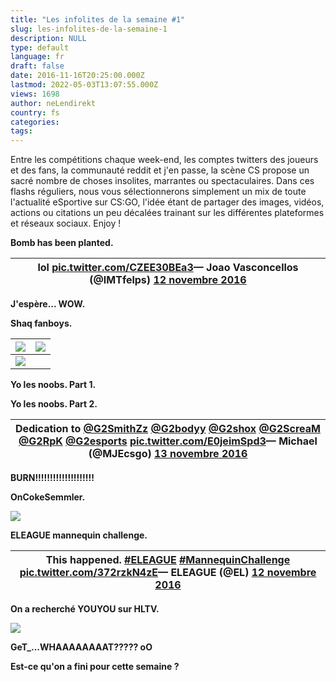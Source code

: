 ```yaml
---
title: "Les infolites de la semaine #1"
slug: les-infolites-de-la-semaine-1
description: NULL
type: default
language: fr
draft: false
date: 2016-11-16T20:25:00.000Z
lastmod: 2022-05-03T13:07:55.000Z
views: 1698
author: neLendirekt
country: fs
categories:
tags:
---
```

Entre les compétitions chaque week-end, les comptes twitters des joueurs et des fans, la communauté reddit et j'en passe, la scène CS propose un sacré nombre de choses insolites, marrantes ou spectaculaires. Dans ces flashs réguliers, nous vous sélectionnerons simplement un mix de toute l'actualité eSportive sur CS:GO, l'idée étant de partager des images, vidéos, actions ou citations un peu décalées trainant sur les différentes plateformes et réseaux sociaux. Enjoy !

**Bomb has been planted.**

| lol [pic.twitter.com/CZEE30BEa3](https://t.co/CZEE30BEa3)— Joao Vasconcellos (@IMTfelps) [12 novembre 2016](https://twitter.com/IMTfelps/status/797247172030832645) |
| ------------------------------------------------------------------------------------------------------------------------------------------------------------------- |

**J'espère... WOW.**

**Shaq fanboys.**

| ![](/storage/images/582c43ed644c4_k5of4xqjpg)         | ![](/storage/images/582cbf702bac3_cxamlkzxaayjzsijpg) |
| ----------------------------------------------------- | ----------------------------------------------------- |
| ![](/storage/images/582cbf56d3a32_cxaipupuaaaejfejpg) |                                                       |

**Yo les noobs. Part 1.**

  
**Yo les noobs. Part 2\.** 

| Dedication to [@G2SmithZz](https://twitter.com/G2SmithZz) [@G2bodyy](https://twitter.com/G2bodyy) [@G2shox](https://twitter.com/G2shox) [@G2ScreaM](https://twitter.com/G2ScreaM) [@G2RpK](https://twitter.com/G2RpK) [@G2esports](https://twitter.com/G2esports) [pic.twitter.com/E0jeimSpd3](https://t.co/E0jeimSpd3)— Michael (@MJEcsgo) [13 novembre 2016](https://twitter.com/MJEcsgo/status/797602442661629953) |
| --------------------------------------------------------------------------------------------------------------------------------------------------------------------------------------------------------------------------------------------------------------------------------------------------------------------------------------------------------------------------------------------------------------------- |

**BURN!!!!!!!!!!!!!!!!!!!!**

**OnCokeSemmler.**

**![](/storage/images/582c445d8d661_vuamtmqpng)**

**ELEAGUE mannequin challenge.**

| This happened. [#ELEAGUE](https://twitter.com/hashtag/ELEAGUE?src=hash) [#MannequinChallenge](https://twitter.com/hashtag/MannequinChallenge?src=hash) [pic.twitter.com/372rzkN4zE](https://t.co/372rzkN4zE)— ELEAGUE (@EL) [12 novembre 2016](https://twitter.com/EL/status/797273321431855104) |
| ------------------------------------------------------------------------------------------------------------------------------------------------------------------------------------------------------------------------------------------------------------------------------------------------ |

**On a recherché YOUYOU sur HLTV.**

![](/storage/images/582c7567e9ec1_ad2511a6fb7b27592c21519ab283d97apng)

**GeT\_...WHAAAAAAAAT????? oO**

**Est-ce qu'on a fini pour cette semaine ?**
